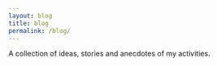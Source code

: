 ```yaml
---
layout: blog
title: blog
permalink: /blog/
---
```


A collection of ideas, stories and anecdotes of my activities.
